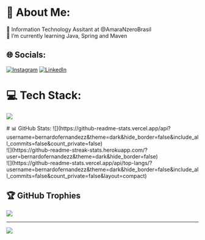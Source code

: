 # 💫 About Me:
🔭 Information Technology Assitant at @AmaraNzeroBrasil<br>🌱 I’m currently learning Java, Spring and Maven<br>


## 🌐 Socials:
[![Instagram](https://img.shields.io/badge/Instagram-%23E4405F.svg?logo=Instagram&logoColor=white)](https://instagram.com/bernafernandezz) [![LinkedIn](https://img.shields.io/badge/LinkedIn-%230077B5.svg?logo=linkedin&logoColor=white)](https://linkedin.com/in/bernardofernandezz) 

# 💻 Tech Stack:
  <a href="https://skillicons.dev">
    <img src="https://skillicons.dev/icons?i=git,javascript,python,typescript,nodejs" />
  </a>
</p>
# 📊 GitHub Stats:
![](https://github-readme-stats.vercel.app/api?username=bernardofernandezz&theme=dark&hide_border=false&include_all_commits=false&count_private=false)<br/>
![](https://github-readme-streak-stats.herokuapp.com/?user=bernardofernandezz&theme=dark&hide_border=false)<br/>
![](https://github-readme-stats.vercel.app/api/top-langs/?username=bernardofernandezz&theme=dark&hide_border=false&include_all_commits=false&count_private=false&layout=compact)

## 🏆 GitHub Trophies
![](https://github-profile-trophy.vercel.app/?username=bernardofernandezz&theme=radical&no-frame=false&no-bg=true&margin-w=4)

---
[![](https://visitcount.itsvg.in/api?id=bernardofernandezz&icon=0&color=13)](https://visitcount.itsvg.in)

<!-- Proudly created with GPRM ( https://gprm.itsvg.in ) -->
